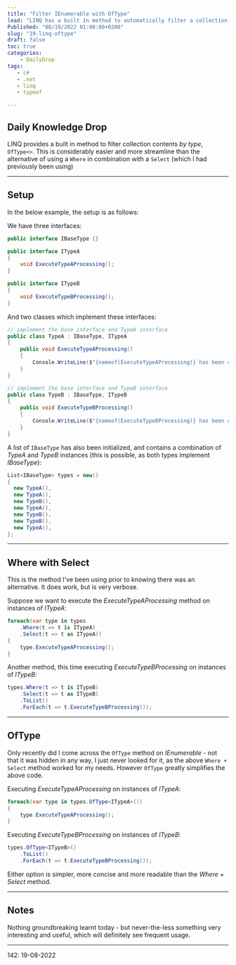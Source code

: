 ```yaml
---
title: "Filter IEnumerable with OfType"
lead: "LINQ has a built in method to automatically filter a collection by a specific Type"
Published: "08/19/2022 01:00:00+0200"
slug: "19-linq-oftype"
draft: false
toc: true
categories:
    - DailyDrop
tags:
   - c#
   - .net
   - linq
   - typeof

---
```


## Daily Knowledge Drop

LINQ provides a built in method to filter collection contents _by type_, `OfType<>`. This is considerably easier and more streamline than the alternative of using a `Where` in combination with a `Select` (which I had previously been using)

---

## Setup

In the below example, the setup is as follows:

We have three interfaces:

``` csharp
public interface IBaseType {}

public interface ITypeA
{
    void ExecuteTypeAProcessing();
}

public interface ITypeB
{
    void ExecuteTypeBProcessing();
}

```

And two classes which implement these interfaces:

``` csharp
// implement the base interface and TypeA interface
public class TypeA : IBaseType, ITypeA
{
    public void ExecuteTypeAProcessing()
    {
        Console.WriteLine($"{nameof(ExecuteTypeAProcessing)} has been called");
    }
}

// implement the base interface and TypeB interface
public class TypeB : IBaseType, ITypeB
{
    public void ExecuteTypeBProcessing()
    {
        Console.WriteLine($"{nameof(ExecuteTypeBProcessing)} has been called");
    }
}
```

A list of `IBaseType` has also been initialized, and contains a combination of _TypeA_ and _TypeB_ instances (this is possible, as both types implement _IBaseType_):

``` csharp
List<IBaseType> types = new()
{
  new TypeA(),
  new TypeA(),
  new TypeB(),
  new TypeA(),
  new TypeB(),
  new TypeB(),
  new TypeA(),
};
```

---

## Where with Select

This is the method I've been using prior to knowing there was an alternative. It does work, but is very verbose.

Suppose we want to execute the _ExecuteTypeAProcessing_ method on instances of _ITypeA_:

``` csharp
foreach(var type in types
    .Where(t => t is ITypeA)
    .Select(t => t as ITypeA))
{
    type.ExecuteTypeAProcessing();
}
```

Another method, this time executing _ExecuteTypeBProcessing_ on instances of _ITypeB_:

``` csharp
types.Where(t => t is ITypeB)
    .Select(t => t as ITypeB)
    .ToList()
    .ForEach(t => t.ExecuteTypeBProcessing());
```

---

## OfType

Only recently did I come across the `OfType` method on _IEnumerable_ - not that it was hidden in any way, I just never looked for it, as the above `Where + Select` method worked for my needs. However `OfType` greatly simplifies the above code.

Executing _ExecuteTypeAProcessing_ on instances of _ITypeA_:

``` csharp
foreach(var type in types.OfType<ITypeA>())
{
    type.ExecuteTypeAProcessing();
}
```

Executing _ExecuteTypeBProcessing_ on instances of _ITypeB_:

``` csharp
types.OfType<ITypeB>()
    .ToList()
    .ForEach(t => t.ExecuteTypeBProcessing());
```

Either option is simpler, more concise and more readable than the _Where + Select_ method.

---

## Notes

Nothing groundbreaking learnt today - but never-the-less something very interesting and useful, which will definitely see frequent usage.

---

<?# DailyDrop ?>142: 19-08-2022<?#/ DailyDrop ?>
